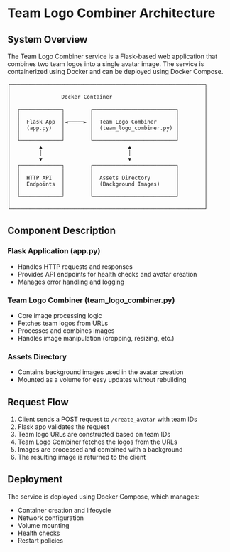 # Team Logo Combiner Architecture

## System Overview

The Team Logo Combiner service is a Flask-based web application that combines two team logos into a single avatar image. The service is containerized using Docker and can be deployed using Docker Compose.

```
┌─────────────────────────────────────────────────────────────┐
│                                                             │
│                Docker Container                             │
│                                                             │
│  ┌─────────────┐        ┌──────────────────────────┐        │
│  │             │        │                          │        │
│  │  Flask App  │◄─────► │  Team Logo Combiner      │        │
│  │  (app.py)   │        │  (team_logo_combiner.py) │        │
│  │             │        │                          │        │
│  └─────────────┘        └──────────────────────────┘        │
│         ▲                           ▲                       │
│         │                           │                       │
│         ▼                           ▼                       │
│  ┌─────────────┐        ┌──────────────────────────┐        │
│  │             │        │                          │        │
│  │  HTTP API   │        │  Assets Directory        │        │
│  │  Endpoints  │        │  (Background Images)     │        │
│  │             │        │                          │        │
│  └─────────────┘        └──────────────────────────┘        │
│                                                             │
└─────────────────────────────────────────────────────────────┘
```

## Component Description

### Flask Application (app.py)
- Handles HTTP requests and responses
- Provides API endpoints for health checks and avatar creation
- Manages error handling and logging

### Team Logo Combiner (team_logo_combiner.py)
- Core image processing logic
- Fetches team logos from URLs
- Processes and combines images
- Handles image manipulation (cropping, resizing, etc.)

### Assets Directory
- Contains background images used in the avatar creation
- Mounted as a volume for easy updates without rebuilding

## Request Flow

1. Client sends a POST request to `/create_avatar` with team IDs
2. Flask app validates the request
3. Team logo URLs are constructed based on team IDs
4. Team Logo Combiner fetches the logos from the URLs
5. Images are processed and combined with a background
6. The resulting image is returned to the client

## Deployment

The service is deployed using Docker Compose, which manages:
- Container creation and lifecycle
- Network configuration
- Volume mounting
- Health checks
- Restart policies
